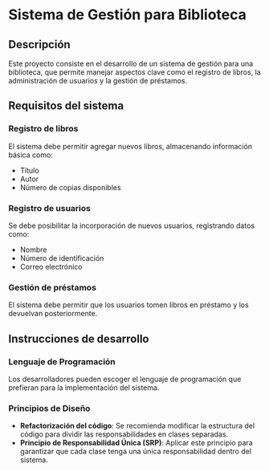 # Sistema de Gestión para Biblioteca

## Descripción

Este proyecto consiste en el desarrollo de un sistema de gestión para una biblioteca, que permite manejar aspectos clave como el registro de libros, la administración de usuarios y la gestión de préstamos.

## Requisitos del sistema

### Registro de libros

El sistema debe permitir agregar nuevos libros, almacenando información básica como:

- Título
- Autor
- Número de copias disponibles

### Registro de usuarios

Se debe posibilitar la incorporación de nuevos usuarios, registrando datos como:

- Nombre
- Número de identificación
- Correo electrónico

### Gestión de préstamos

El sistema debe permitir que los usuarios tomen libros en préstamo y los devuelvan posteriormente.

## Instrucciones de desarrollo

### Lenguaje de Programación

Los desarrolladores pueden escoger el lenguaje de programación que prefieran para la implementación del sistema.

### Principios de Diseño

- **Refactorización del código**: Se recomienda modificar la estructura del código para dividir las responsabilidades en clases separadas.
- **Principio de Responsabilidad Única (SRP)**: Aplicar este principio para garantizar que cada clase tenga una única responsabilidad dentro del sistema.


